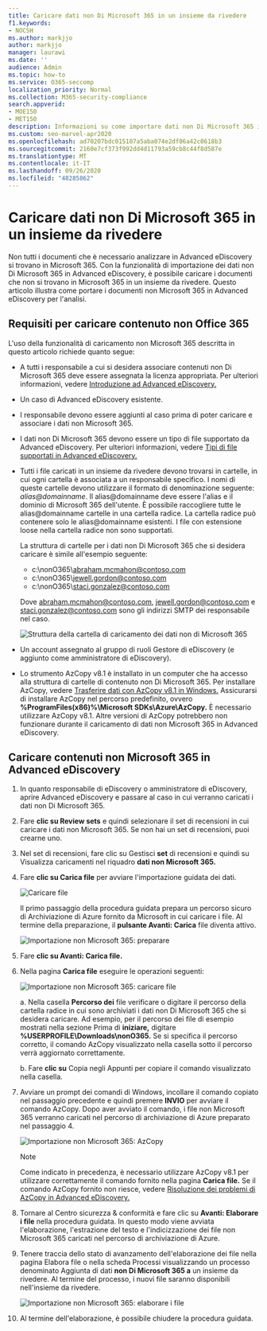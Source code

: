 ```yaml
---
title: Caricare dati non Di Microsoft 365 in un insieme da rivedere
f1.keywords:
- NOCSH
ms.author: markjjo
author: markjjo
manager: laurawi
ms.date: ''
audience: Admin
ms.topic: how-to
ms.service: O365-seccomp
localization_priority: Normal
ms.collection: M365-security-compliance
search.appverid:
- MOE150
- MET150
description: Informazioni su come importare dati non Di Microsoft 365 in un insieme da rivedere per l'analisi in un caso di Advanced eDiscovery.
ms.custom: seo-marvel-apr2020
ms.openlocfilehash: ad70207bdc015107a5aba074e2df06a42c0618b3
ms.sourcegitcommit: 2160e7cf373f992dd4d11793a59cb8c44f8d587e
ms.translationtype: MT
ms.contentlocale: it-IT
ms.lasthandoff: 09/26/2020
ms.locfileid: "48285862"
---
```

# <a name="load-non-microsoft-365-data-into-a-review-set"></a>Caricare dati non Di Microsoft 365 in un insieme da rivedere

Non tutti i documenti che è necessario analizzare in Advanced eDiscovery si trovano in Microsoft 365. Con la funzionalità di importazione dei dati non Di Microsoft 365 in Advanced eDiscovery, è possibile caricare i documenti che non si trovano in Microsoft 365 in un insieme da rivedere. Questo articolo illustra come portare i documenti non Microsoft 365 in Advanced eDiscovery per l'analisi.

## <a name="requirements-to-upload-non-office-365-content"></a>Requisiti per caricare contenuto non Office 365

L'uso della funzionalità di caricamento non Microsoft 365 descritta in questo articolo richiede quanto segue:

- A tutti i responsabile a cui si desidera associare contenuti non Di Microsoft 365 deve essere assegnata la licenza appropriata. Per ulteriori informazioni, vedere [Introduzione ad Advanced eDiscovery.](get-started-with-advanced-ediscovery.md#step-1-verify-and-assign-appropriate-licenses)

- Un caso di Advanced eDiscovery esistente.

- I responsabile devono essere aggiunti al caso prima di poter caricare e associare i dati non Microsoft 365.

- I dati non Di Microsoft 365 devono essere un tipo di file supportato da Advanced eDiscovery. Per ulteriori informazioni, vedere [Tipi di file supportati in Advanced eDiscovery.](supported-filetypes-ediscovery20.md)

- Tutti i file caricati in un insieme da rivedere devono trovarsi in cartelle, in cui ogni cartella è associata a un responsabile specifico. I nomi di queste cartelle devono utilizzare il formato di denominazione seguente: *alias@domainname*. Il alias@domainname deve essere l'alias e il dominio di Microsoft 365 dell'utente. È possibile raccogliere tutte le alias@domainname cartelle in una cartella radice. La cartella radice può contenere solo le alias@domainname esistenti. I file con estensione loose nella cartella radice non sono supportati.

   La struttura di cartelle per i dati non Di Microsoft 365 che si desidera caricare è simile all'esempio seguente:

   - c:\nonO365\abraham.mcmahon@contoso.com
   - c:\nonO365\jewell.gordon@contoso.com
   - c:\nonO365\staci.gonzalez@contoso.com

   Dove abraham.mcmahon@contoso.com, jewell.gordon@contoso.com e staci.gonzalez@contoso.com sono gli indirizzi SMTP dei responsabile nel caso.

   ![Struttura della cartella di caricamento dei dati non di Microsoft 365](../media/3f2dde84-294e-48ea-b44b-7437bd25284c.png)

- Un account assegnato al gruppo di ruoli Gestore di eDiscovery (e aggiunto come amministratore di eDiscovery).

- Lo strumento AzCopy v8.1 è installato in un computer che ha accesso alla struttura di cartelle di contenuto non Di Microsoft 365. Per installare AzCopy, vedere [Trasferire dati con AzCopy v8.1 in Windows.](https://docs.microsoft.com/previous-versions/azure/storage/storage-use-azcopy) Assicurarsi di installare AzCopy nel percorso predefinito, ovvero **%ProgramFiles(x86)%\Microsoft SDKs\Azure\AzCopy.** È necessario utilizzare AzCopy v8.1. Altre versioni di AzCopy potrebbero non funzionare durante il caricamento di dati non Microsoft 365 in Advanced eDiscovery.


## <a name="upload-non-microsoft-365-content-into-advanced-ediscovery"></a>Caricare contenuti non Microsoft 365 in Advanced eDiscovery

1. In quanto responsabile di eDiscovery o amministratore di eDiscovery, aprire Advanced eDiscovery e passare al caso in cui verranno caricati i dati non Di Microsoft 365.  

2. Fare **clic su Review sets** e quindi selezionare il set di recensioni in cui caricare i dati non Microsoft 365.  Se non hai un set di recensioni, puoi crearne uno. 
 
3. Nel set di recensioni, fare clic  su Gestisci **set** di recensioni e quindi su Visualizza caricamenti nel riquadro **dati non Microsoft 365.**

4. Fare **clic su Carica file** per avviare l'importazione guidata dei dati.

   ![Caricare file](../media/574f4059-4146-4058-9df3-ec97cf28d7c7.png)

   Il primo passaggio della procedura guidata prepara un percorso sicuro di Archiviazione di Azure fornito da Microsoft in cui caricare i file.  Al termine della preparazione, il **pulsante Avanti: Carica** file diventa attivo.

   ![Importazione non Microsoft 365: preparare](../media/0670a347-a578-454a-9b3d-e70ef47aec57.png)
 
5. Fare **clic su Avanti: Carica file.**

6. Nella pagina **Carica file** eseguire le operazioni seguenti:

   ![Importazione non Microsoft 365: caricare file](../media/3ea53b5d-7f9b-4dfc-ba63-90a38c14d41a.png)

   a. Nella casella **Percorso dei** file verificare o digitare il percorso della cartella radice in cui sono archiviati i dati non Di Microsoft 365 che si desidera caricare. Ad esempio, per il percorso dei file di esempio mostrati nella sezione Prima di **iniziare,** digitare **%USERPROFILE\Downloads\nonO365.** Se si specifica il percorso corretto, il comando AzCopy visualizzato nella casella sotto il percorso verrà aggiornato correttamente.

   b. Fare **clic su** Copia negli Appunti per copiare il comando visualizzato nella casella.

7. Avviare un prompt dei comandi di Windows, incollare il comando copiato nel passaggio precedente e quindi premere **INVIO** per avviare il comando AzCopy.  Dopo aver avviato il comando, i file non Microsoft 365 verranno caricati nel percorso di archiviazione di Azure preparato nel passaggio 4.

   ![Importazione non Microsoft 365: AzCopy](../media/504e2dbe-f36f-4f36-9b08-04aea85d8250.png)

   > [!NOTE]
   > Come indicato in precedenza, è necessario utilizzare AzCopy v8.1 per utilizzare correttamente il comando fornito nella pagina **Carica file.** Se il comando AzCopy fornito non riesce, vedere [Risoluzione dei problemi di AzCopy in Advanced eDiscovery.](troubleshooting-azcopy.md)

8. Tornare al Centro sicurezza & conformità e fare clic su **Avanti: Elaborare i file** nella procedura guidata.  In questo modo viene avviata l'elaborazione, l'estrazione del testo e l'indicizzazione dei file non Microsoft 365 caricati nel percorso di archiviazione di Azure.  

9. Tenere traccia dello stato di  avanzamento dell'elaborazione  dei file nella pagina Elabora file o nella scheda Processi visualizzando un processo denominato Aggiunta di dati **non Di Microsoft 365 a** un insieme da rivedere.  Al termine del processo, i nuovi file saranno disponibili nell'insieme da rivedere.

   ![Importazione non Microsoft 365: elaborare i file](../media/218b1545-416a-4a9f-9b25-3b70e8508f67.png)

10. Al termine dell'elaborazione, è possibile chiudere la procedura guidata.

